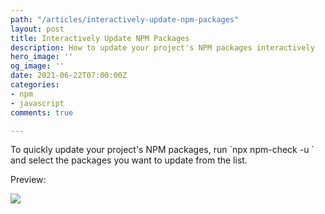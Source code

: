 ```yaml
---
path: "/articles/interactively-update-npm-packages"
layout: post
title: Interactively Update NPM Packages
description: How to update your project's NPM packages interactively
hero_image: ''
og_image: ''
date: 2021-06-22T07:00:00Z
categories:
- npm
- javascript
comments: true

---
```

To quickly update your project's NPM packages, run \`npx npm-check -u \` and select the packages you want to update from the list.

Preview:

![](/static/eoydospu0aidiqo.jpeg)